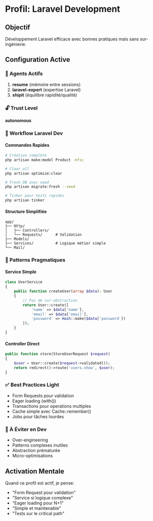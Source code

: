 # Profil: Laravel Development

## Objectif
Développement Laravel efficace avec bonnes pratiques mais sans sur-ingénierie.

## Configuration Active

### 🧠 Agents Actifs
1. **resume** (mémoire entre sessions)
2. **laravel-expert** (expertise Laravel)
3. **shipit** (équilibre rapidité/qualité)

### 🔓 Trust Level
**autonomous**

### 🚀 Workflow Laravel Dev

#### Commandes Rapides
```bash
# Création complète
php artisan make:model Product -mfsc

# Clear all
php artisan optimize:clear

# Fresh DB avec seed
php artisan migrate:fresh --seed

# Tinker pour tests rapides
php artisan tinker
```

#### Structure Simplifiée
```
app/
├── Http/
│   ├── Controllers/
│   └── Requests/      # Validation
├── Models/
├── Services/          # Logique métier simple
└── Mail/
```

### 📝 Patterns Pragmatiques

#### Service Simple
```php
class UserService
{
    public function createUser(array $data): User
    {
        // Pas de sur-abstraction
        return User::create([
            'name' => $data['name'],
            'email' => $data['email'],
            'password' => Hash::make($data['password'])
        ]);
    }
}
```

#### Controller Direct
```php
public function store(StoreUserRequest $request)
{
    $user = User::create($request->validated());
    return redirect()->route('users.show', $user);
}
```

### ✅ Best Practices Light
- Form Requests pour validation
- Eager loading (with())
- Transactions pour operations multiples
- Cache simple avec Cache::remember()
- Jobs pour tâches lourdes

### 🚫 À Éviter en Dev
- Over-engineering
- Patterns complexes inutiles
- Abstraction prématurée
- Micro-optimisations

## Activation Mentale
Quand ce profil est actif, je pense:
- "Form Request pour validation"
- "Service si logique complexe"
- "Eager loading pour N+1"
- "Simple et maintenable"
- "Tests sur le critical path"